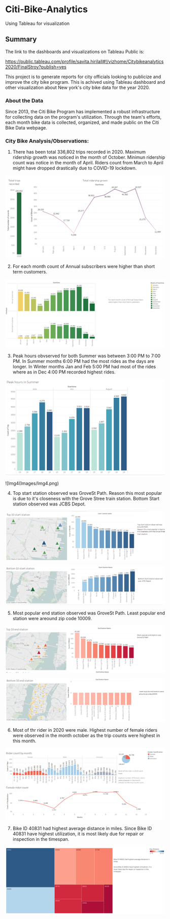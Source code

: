 # Citi-Bike-Analytics
Using Tableau for visualization

## Summary

The link to the dashboards and visualizations on Tableau Public is:

https://public.tableau.com/profile/savita.hirilall#!/vizhome/Citybikeanalytics2020/FinalStroy?publish=yes

This project is to generate reports for city officials looking to publicize and improve the city bike program. This is achived using Tableau dashboard and other visualization about New york's city bike data for the year 2020.

### About the Data
Since 2013, the Citi Bike Program has implemented a robust infrastructure for collecting data on the program's utilization. Through the team's efforts, each month bike data is collected, organized, and made public on the Citi Bike Data webpage.


### City Bike Analysis/Observations:

1) There has been total 336,802 trips recorded in 2020. Maximum ridership growth was noticed in the month of October. Minimun ridership count was notice in the month of April. Riders count from March to April might have dropped drastically due to COVID-19 lockdown. 

![Img1](Images/Img1.png)

2) For each month count of Annual subscribers were higher than short term customers.
	
![Img2](Images/Img2.png)

3) Peak hours obvserved for both Summer  was between 3:00 PM to 7:00 PM. In Summer months 6:00 PM had the most rides as the days are longer. In Winter months Jan and Feb 5:00 PM had most of the rides where as in Dec 4:00 PM recorded highest rides.

![Img3](Images/Img3.png)

![Img4(Images/Img4.png)

4) Top start station observed was GroveSt Path. Reason this most popular is due to it's closeness with the Grove Stree train station.
   Bottom Start station observed was JCBS Depot.

![Img5](Images/Img5.png)

![Img6](Images/Img6.png)

5) Most popular end station observed was GroveSt Path. Least popular end station were areound zip code 10009.

![Img7](Images/Img7.png)

![Img8](Images/Img8.png)

6) Most of thr rider in 2020 were male. Highest number of female riders were observed in the month october as the trip counts were highest in this month.

![Img9](Images/Img9.png)

7) Bike ID 40831 had highest average distance in miles. Since Bike ID 40831 have highest utilization, it is most likely due for repair or inspection in the timespan.

![Img11](Images/Img11.png)






